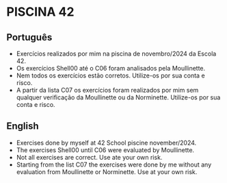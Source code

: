# PISCINA 42
## Português
- Exercícios realizados por mim na piscina de novembro/2024 da Escola 42.
- Os exercícios Shell00 até o C06 foram analisados pela Moullinette.
- Nem todos os exercícios estão corretos. Utilize-os por sua conta e risco.
- A partir da lista C07 os exercícios foram realizados por mim sem qualquer verificação da Moullinette ou da Norminette. Utilize-os por sua conta e risco.

## English
- Exercises done by myself at 42 School  piscine november/2024.
- The exercises Shell00 until C06 were evaluated by Moullinette.
- Not all exercises are correct. Use ate your own risk.
- Starting from the list C07 the exercises were done by me without any evaluation from Moullinette or Norminette. Use at your own risk.
